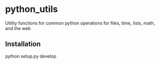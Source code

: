 # python_utils
Utility functions for common python operations for files, time, lists, math, and the web

## Installation

  python setup.py develop
